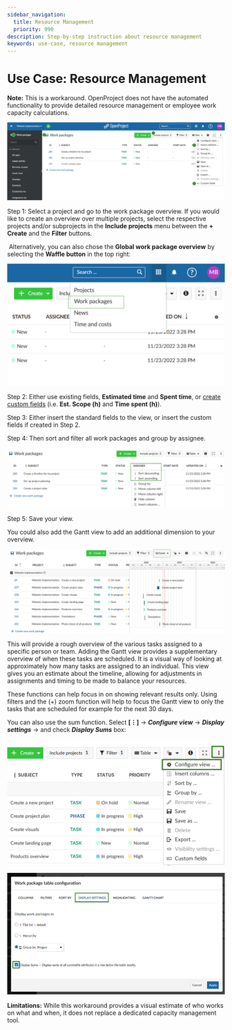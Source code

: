 ```yaml
---
sidebar_navigation:
  title: Resource Management
  priority: 990
description: Step-by-step instruction about resource management
keywords: use-case, resource management
---
```


# Use Case: Resource Management

**Note:** This is a workaround. OpenProject does not have the automated functionality to provide detailed resource management or employee work capacity calculations.

![resource management](configure_wp_view.png)

Step 1: Select a project and go to the work package overview. If you would like to create an overview over multiple projects, select the respective projects and/or subprojects in the **Include projects** menu between the **+ Create** and the **Filter** buttons. 

​		Alternatively, you can also chose the **Global work package overview** by selecting the **Waffle button** in the top right:

![OpenProject global work packages overview](openproject_global_wp_view.PNG)

Step 2: Either use existing fields, **Estimated time** and **Spent time**, or [create custom fields](../../system-admin-guide/custom-fields/) (i.e. **Est. Scope (h)** and **Time spent (h)**).

Step 3: Either insert the standard fields to the view, or insert the custom fields if created in Step 2.

Step 4: Then sort and filter all work packages and group by assignee. 

![OpenProject sort work packages by assignee](openproject_sort_by_assignee.png)

Step 5: Save your view.

You could also add the Gantt view to add an additional dimension to your overview.

![OpenProject work packages Gantt view](Openproject_wp_gantt_view.png)

This will provide a rough overview of the various tasks assigned to a specific person or team. Adding the Gantt view provides a supplementary overview of when these tasks are scheduled. It is a visual way of looking at approximately how many tasks are assigned to an individual. This view gives you an estimate about the timeline, allowing for adjustments in assignments and timing to be made to balance your resources. 

These functions can help focus in on showing relevant results only. Using filters and the (+) zoom function will help to focus the Gantt view to only the tasks that are scheduled for example for the next 30 days. 

You can also use the sum function. Select **[⋮]** -> ***Configure view*** -> ***Display settings*** -> and check ***Display Sums*** box:

![OpenProject work package configure view](openproject_configure_view.png)

![OpenProject display sums](openproject_display_sums.png) 

**Limitations:** While this workaround provides a visual estimate of who works on what and when, it does not replace a dedicated capacity management tool.
